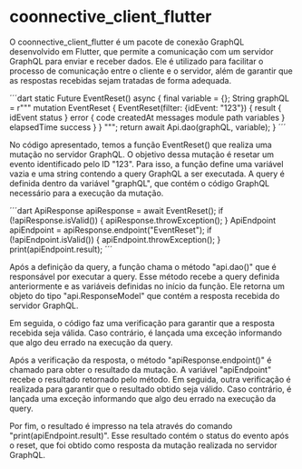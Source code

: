 # coonnective_client_flutter

O coonnective_client_flutter é um pacote de conexão GraphQL desenvolvido em Flutter, que permite a comunicação com um servidor GraphQL para enviar e receber dados. Ele é utilizado para facilitar o processo de comunicação entre o cliente e o servidor, além de garantir que as respostas recebidas sejam tratadas de forma adequada.

´´´dart
  static Future<ApiResponse> EventReset() async {
    final variable = {};
    String graphQL = r"""
mutation EventReset {
  EventReset(filter: {idEvent: "123"}) {
    result {
      idEvent
      status
    }
    error {
      code
      createdAt
      messages
      module
      path
      variables
    }
    elapsedTime
    success
  }
}
""";
    return await Api.dao(graphQL, variable);
  }
´´´

No código apresentado, temos a função EventReset() que realiza uma mutação no servidor GraphQL. O objetivo dessa mutação é resetar um evento identificado pelo ID "123". Para isso, a função define uma variável vazia e uma string contendo a query GraphQL a ser executada. A query é definida dentro da variável "graphQL", que contém o código GraphQL necessário para a execução da mutação.

´´´dart
    ApiResponse apiResponse = await EventReset();
    if (!apiResponse.isValid()) {
      apiResponse.throwException();
    }
    ApiEndpoint apiEndpoint = apiResponse.endpoint("EventReset");
    if (!apiEndpoint.isValid()) {
      apiEndpoint.throwException();
    }
    print(apiEndpoint.result);
´´´

Após a definição da query, a função chama o método "api.dao()" que é responsável por executar a query. Esse método recebe a query definida anteriormente e as variáveis definidas no início da função. Ele retorna um objeto do tipo "api.ResponseModel" que contém a resposta recebida do servidor GraphQL.

Em seguida, o código faz uma verificação para garantir que a resposta recebida seja válida. Caso contrário, é lançada uma exceção informando que algo deu errado na execução da query.

Após a verificação da resposta, o método "apiResponse.endpoint()" é chamado para obter o resultado da mutação. A variável "apiEndpoint" recebe o resultado retornado pelo método. Em seguida, outra verificação é realizada para garantir que o resultado obtido seja válido. Caso contrário, é lançada uma exceção informando que algo deu errado na execução da query.

Por fim, o resultado é impresso na tela através do comando "print(apiEndpoint.result)". Esse resultado contém o status do evento após o reset, que foi obtido como resposta da mutação realizada no servidor GraphQL.
